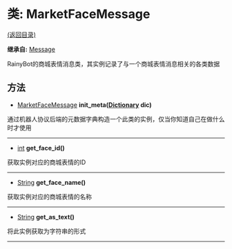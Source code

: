 # 类: MarketFaceMessage  
[(返回目录)](README.md)  
  
**继承自:** [Message](Message.md)  
  
RainyBot的商城表情消息类，其实例记录了与一个商城表情消息相关的各类数据  
  
## 方法 
  
- [MarketFaceMessage](MarketFaceMessage.md) **init_meta([Dictionary](https://docs.godotengine.org/en/latest/classes/class_dictionary.html) dic)**  
  
通过机器人协议后端的元数据字典构造一个此类的实例，仅当你知道自己在做什么时才使用  
  
---  
  
- [int](https://docs.godotengine.org/en/latest/classes/class_int.html) **get_face_id()**  
  
获取实例对应的商城表情的ID  
  
---  
  
- [String](https://docs.godotengine.org/en/latest/classes/class_string.html) **get_face_name()**  
  
获取实例对应的商城表情的名称  
  
---  
  
- [String](https://docs.godotengine.org/en/latest/classes/class_string.html) **get_as_text()**  
  
将此实例获取为字符串的形式  
  
---  
  

